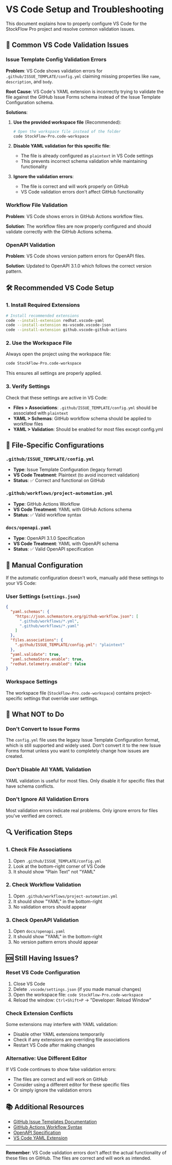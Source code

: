 # VS Code Setup and Troubleshooting

This document explains how to properly configure VS Code for the StockFlow Pro project and resolve common validation issues.

## 🚨 Common VS Code Validation Issues

### Issue Template Config Validation Errors

**Problem**: VS Code shows validation errors for `.github/ISSUE_TEMPLATE/config.yml` claiming missing properties like `name`, `description`, and `body`.

**Root Cause**: VS Code's YAML extension is incorrectly trying to validate the file against the GitHub Issue Forms schema instead of the Issue Template Configuration schema.

**Solutions**:

1. **Use the provided workspace file** (Recommended):
   ```bash
   # Open the workspace file instead of the folder
   code StockFlow-Pro.code-workspace
   ```

2. **Disable YAML validation for this specific file**:
   - The file is already configured as `plaintext` in VS Code settings
   - This prevents incorrect schema validation while maintaining functionality

3. **Ignore the validation errors**:
   - The file is correct and will work properly on GitHub
   - VS Code validation errors don't affect GitHub functionality

### Workflow File Validation

**Problem**: VS Code shows errors in GitHub Actions workflow files.

**Solution**: The workflow files are now properly configured and should validate correctly with the GitHub Actions schema.

### OpenAPI Validation

**Problem**: VS Code shows version pattern errors for OpenAPI files.

**Solution**: Updated to OpenAPI 3.1.0 which follows the correct version pattern.

## 🛠️ Recommended VS Code Setup

### 1. Install Required Extensions

```bash
# Install recommended extensions
code --install-extension redhat.vscode-yaml
code --install-extension ms-vscode.vscode-json
code --install-extension github.vscode-github-actions
```

### 2. Use the Workspace File

Always open the project using the workspace file:

```bash
code StockFlow-Pro.code-workspace
```

This ensures all settings are properly applied.

### 3. Verify Settings

Check that these settings are active in VS Code:

- **Files > Associations**: `.github/ISSUE_TEMPLATE/config.yml` should be associated with `plaintext`
- **YAML > Schemas**: GitHub workflow schema should be applied to workflow files
- **YAML > Validation**: Should be enabled for most files except config.yml

## 📁 File-Specific Configurations

### `.github/ISSUE_TEMPLATE/config.yml`
- **Type**: Issue Template Configuration (legacy format)
- **VS Code Treatment**: Plaintext (to avoid incorrect validation)
- **Status**: ✅ Correct and functional on GitHub

### `.github/workflows/project-automation.yml`
- **Type**: GitHub Actions Workflow
- **VS Code Treatment**: YAML with GitHub Actions schema
- **Status**: ✅ Valid workflow syntax

### `docs/openapi.yaml`
- **Type**: OpenAPI 3.1.0 Specification
- **VS Code Treatment**: YAML with OpenAPI schema
- **Status**: ✅ Valid OpenAPI specification

## 🔧 Manual Configuration

If the automatic configuration doesn't work, manually add these settings to your VS Code:

### User Settings (`settings.json`)

```json
{
  "yaml.schemas": {
    "https://json.schemastore.org/github-workflow.json": [
      ".github/workflows/*.yml",
      ".github/workflows/*.yaml"
    ]
  },
  "files.associations": {
    ".github/ISSUE_TEMPLATE/config.yml": "plaintext"
  },
  "yaml.validate": true,
  "yaml.schemaStore.enable": true,
  "redhat.telemetry.enabled": false
}
```

### Workspace Settings

The workspace file (`StockFlow-Pro.code-workspace`) contains project-specific settings that override user settings.

## 🚫 What NOT to Do

### Don't Convert to Issue Forms

The `config.yml` file uses the legacy Issue Template Configuration format, which is still supported and widely used. Don't convert it to the new Issue Forms format unless you want to completely change how issues are created.

### Don't Disable All YAML Validation

YAML validation is useful for most files. Only disable it for specific files that have schema conflicts.

### Don't Ignore All Validation Errors

Most validation errors indicate real problems. Only ignore errors for files you've verified are correct.

## 🔍 Verification Steps

### 1. Check File Associations

1. Open `.github/ISSUE_TEMPLATE/config.yml`
2. Look at the bottom-right corner of VS Code
3. It should show "Plain Text" not "YAML"

### 2. Check Workflow Validation

1. Open `.github/workflows/project-automation.yml`
2. It should show "YAML" in the bottom-right
3. No validation errors should appear

### 3. Check OpenAPI Validation

1. Open `docs/openapi.yaml`
2. It should show "YAML" in the bottom-right
3. No version pattern errors should appear

## 🆘 Still Having Issues?

### Reset VS Code Configuration

1. Close VS Code
2. Delete `.vscode/settings.json` (if you made manual changes)
3. Open the workspace file: `code StockFlow-Pro.code-workspace`
4. Reload the window: `Ctrl+Shift+P` → "Developer: Reload Window"

### Check Extension Conflicts

Some extensions may interfere with YAML validation:
- Disable other YAML extensions temporarily
- Check if any extensions are overriding file associations
- Restart VS Code after making changes

### Alternative: Use Different Editor

If VS Code continues to show false validation errors:
- The files are correct and will work on GitHub
- Consider using a different editor for these specific files
- Or simply ignore the validation errors

## 📚 Additional Resources

- [GitHub Issue Templates Documentation](https://docs.github.com/en/communities/using-templates-to-encourage-useful-issues-and-pull-requests/configuring-issue-templates-for-your-repository)
- [GitHub Actions Workflow Syntax](https://docs.github.com/en/actions/using-workflows/workflow-syntax-for-github-actions)
- [OpenAPI Specification](https://swagger.io/specification/)
- [VS Code YAML Extension](https://marketplace.visualstudio.com/items?itemName=redhat.vscode-yaml)

---

**Remember**: VS Code validation errors don't affect the actual functionality of these files on GitHub. The files are correct and will work as intended.